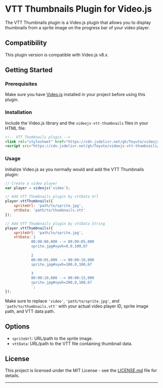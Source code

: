 # VTT Thumbnails Plugin for Video.js

The VTT Thumbnails plugin is a Video.js plugin that allows you to display thumbnails from a sprite image on the progress bar of your video player.

## Compatibility

This plugin version is compatible with Video.js v8.x.

## Getting Started

### Prerequisites

Make sure you have [Video.js](https://videojs.com/) installed in your project before using this plugin.

### Installation

Include the Video.js library and the `videojs-vtt-thumbnails` files in your HTML file:

```html
<!-- VTT Thumbnails plugin -->
<link rel="stylesheet" href="https://cdn.jsdelivr.net/gh/Teyuto/videojs-vtt-thumbnails/src/videojs-vtt-thumbnails.css">
<script src="https://cdn.jsdelivr.net/gh/Teyuto/videojs-vtt-thumbnails/src/videojs-vtt-thumbnails.js"></script>
```

### Usage

Initialize Video.js as you normally would and add the VTT Thumbnails plugin:

```javascript
// Create a video player
var player = videojs('video');

// Add VTT Thumbnails plugin by vttData Url
player.vttThumbnails({
    spriteUrl: 'path/to/sprite.jpg',
    vttData: 'path/to/thumbnails.vtt'
});

// Add VTT Thumbnails plugin by vttData String
player.vttThumbnails({
    spriteUrl: 'path/to/sprite.jpg',
    vttData:`1
            00:00:00,000 --> 00:00:05,000
            sprite.jpg#xywh=0,0,100,67
            
            2
            00:00:05,000 --> 00:00:10,000
            sprite.jpg#xywh=100,0,100,67
            
            3
            00:00:10,000 --> 00:00:15,000
            sprite.jpg#xywh=200,0,100,67
            `;
});
```

Make sure to replace `'video'`, `'path/to/sprite.jpg'`, and `'path/to/thumbnails.vtt'` with your actual video player ID, sprite image path, and VTT data path.

## Options

- `spriteUrl`: URL/path to the sprite image.
- `vttData`: URL/path to the VTT file containing thumbnail data.

## License

This project is licensed under the MIT License - see the [LICENSE.md](LICENSE.md) file for details.

---